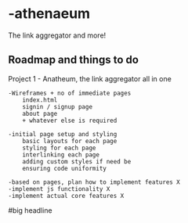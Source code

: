 # -athenaeum
The link aggregator and more!

## Roadmap and things to do

Project 1 - Anatheum, the link aggregator all in one
 
	-Wireframes + no of immediate pages
		index.html
		signin / signup page
		about page
		+ whatever else is required
		
	-initial page setup and styling
		basic layouts for each page
		styling for each page
		interlinking each page
		adding custom styles if need be
		ensuring code uniformity
		
	-based on pages, plan how to implement features X
	-implement js functionality X
	-implement actual core features X
#big headline